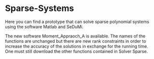 # Sparse-Systems
Here you can find a prototype that can solve sparse polynomial systems using the software Matlab and SeDuMi.

The new software Moment_Appraoch_A is available. The names of the functions are unchanged but there are new rank constraints in order to increase the accuracy of the solutions in exchange for the running time. One must still download the other functions contained in Solver Sparse.
